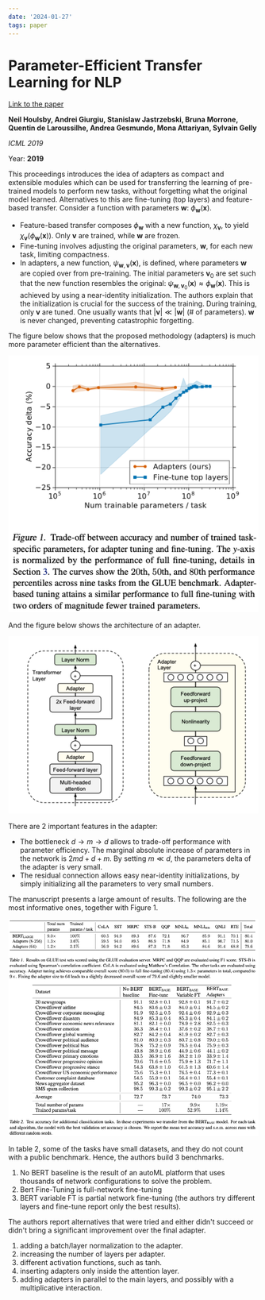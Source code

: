 ```yaml
---
date: '2024-01-27'
tags: paper
---
```

# Parameter-Efficient Transfer Learning for NLP

[Link to the paper](https://arxiv.org/abs/1902.00751)

**Neil Houlsby, Andrei Giurgiu, Stanislaw Jastrzebski, Bruna Morrone, Quentin de Laroussilhe, Andrea Gesmundo, Mona Attariyan, Sylvain Gelly**

*ICML 2019*

Year: **2019**

This proceedings introduces the idea of adapters as compact and extensible modules which can be used for transferring the learning of pre-trained models to perform new tasks, without forgetting what the original model learned. Alternatives to this are fine-tuning (top layers) and feature-based transfer. Consider a function with parameters $\bm w$: $\phi_{\bm w}(\bm x)$.

- Feature-based transfer composes $\phi_{\bm w}$ with a new function, $\chi_{\bm v}$, to yield $\chi_{\bm v}(\phi_{\bm w}(\bm x))$.
Only $\bm v$ are trained, while ${\bm w}$ are frozen.
- Fine-tuning involves adjusting the original parameters, $\bm w$, for each new task, limiting compactness.
- In adapters, a new function, $\psi_{\bm w, \bm v}(\bm x)$, is defined, where parameters $\bm w$ are copied over from pre-training. The initial parameters $\bm v_0$ are set such that the new function resembles the original: $\psi_{\bm w, \bm v_0}(\bm x) \approx \phi_{\bm w}(\bm x)$. This is achieved by using a near-identity initialization. The authors explain that the initialization is crucial for the success of the training. During training, only $\bm v$ are tuned. One usually wants that $|\bm v|\ll|\bm w|$ (# of parameters). ${\bm w}$ is never changed, preventing catastrophic forgetting.



The figure below shows that the proposed methodology (adapters) is much more parameter efficient than the alternatives.

![](assets/houlsby2019/adapters-parameters-efficiency.png)

And the figure below shows the architecture of an adapter.

![](assets/houlsby2019/adapter_architecture.png)

There are 2 important features in the adapter:
- The bottleneck $d\rightarrow m\rightarrow d$ allows to trade-off performance with parameter efficiency. The marginal absolute increase of parameters in the network is $2md + d + m$. By setting $m \ll d$, the parameters delta of the adapter is very small.
- The residual connection allows easy near-identity initializations, by simply initializing all the parameters to very small numbers.

The manuscript presents a large amount of results. The following are the most informative ones, together with Figure 1. 

![](assets/houlsby2019/tables.png)

In table 2, some of the tasks have small datasets, and they do not count with a public benchmark. Hence, the authors build 3 benchmarks.
1. No BERT baseline is the result of an autoML platform that uses thousands of network configurations to solve the problem.
2. Bert Fine-Tuning is full-network fine-tuning
3. BERT variable FT is partial network fine-tuning (the authors try different layers and fine-tune report only the best results).

The authors report alternatives that were tried and either didn't succeed or didn't bring a significant improvement over the final adapter.

1. adding a batch/layer normalization to the adapter. 
2. increasing the number of layers per adapter. 
3. different activation functions, such as tanh.
4. inserting adapters only inside the attention layer. 
5. adding adapters in parallel to the main layers, and possibly with a multiplicative interaction.

